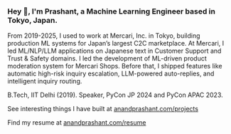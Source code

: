 ### Hey 👋, I'm Prashant, a Machine Learning Engineer based in Tokyo, Japan.

From 2019-2025, I used to work at Mercari, Inc. in Tokyo, building production ML systems for Japan’s largest C2C marketplace. At Mercari, I led ML/NLP/LLM applications on Japanese text in Customer Support and Trust & Safety domains. I led the development of ML-driven product moderation system for Mercari Shops. Before that, I shipped features like automatic high-risk inquiry escalation, LLM-powered auto-replies, and intelligent inquiry routing.

B.Tech, IIT Delhi (2019). Speaker, PyCon JP 2024 and PyCon APAC 2023.

See interesting things I have built at [anandprashant.com/projects](https://anandprashant.com/projects)

Find my resume at [anandprashant.com/resume](https://anandprashant.com/resume)
